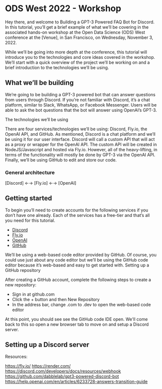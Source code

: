 # ODS West 2022 - Workshop

Hey there, and welcome to Building a GPT-3 Powered FAQ Bot for Discord. In this tutorial, you’ll get a brief example of what we’ll be covering in the associated hands-on workshop at the Open Data Science (ODS) West conference at the [Venue], in San Francisco, on Wednesday, November 3, 2022.

While we’ll be going into more depth at the conference, this tutorial will introduce you to the technologies and core ideas covered in the workshop. We’ll start with a quick overview of the project we’ll be working on and a brief introduction to the technologies we’ll be using.

## What we’ll be building

We’re going to be building a GPT-3 powered bot that can answer questions from users through Discord. If you’re not familiar with Discord, it’s a chat platform, similar to Slack, WhatsApp, or Facebook Messenger. Users will be able to ask the bot questions that the bot will answer using OpenAI’s GPT-3.

The technologies we’ll be using

There are four services/technologies we’ll be using: Discord, Fly.io, the OpenAI API, and GitHub. As mentioned, Discord is a chat platform and we’ll be using it for our user interface. Discord will call a custom API that will act as a proxy or wrapper for the OpenAI API. The custom API will be created in NodeJS/Javascript and hosted via Fly.io. However, all of the heavy-lifting, in terms of the functionality will mostly be done by GPT-3 via the OpenAI API. Finally, we’ll be using GitHub to edit and store our code.

### General architecture

[Discord] ←→ [Fly.io] ←→ [OpenAI]

## Getting started

To begin you’ll need to create accounts for the following services if you don’t have one already. Each of the services has a free-tier and that’s all you need for this tutorial. 

- [Discord](https://discord.com)
- [Fly.io](https://fly.io)
- [OpenAI](https://openai.com)
- [GitHub](https://github.com)

We’ll be using a web-based code editor provided by GitHub. Of course, you could use just about any code editor but we’ll be using the GitHub code editor because it’s web-based and easy to get started with.
Setting up a GitHub repository

After creating a GitHub account, complete the following steps to create a new repository:

- Sign in at github.com
- Click the + button and then New Repository
- In the address bar, change .com to .dev to open the web-based code editor

At this point, you should see see the GitHub code IDE open. We'll come back to this so open a new browser tab to move on and setup a Discord server.

## Setting up a Discord server





Resources:

https://fly.io/
https://render.com/
https://discord.com/developers/docs/resources/webhook
https://github.com/dabblelab/gpt3-powered-discord-bot
https://help.openai.com/en/articles/6233728-answers-transition-guide
